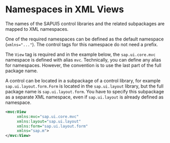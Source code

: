 <!-- loio2421a2c9fa574b2e937461b5313671f0 -->

# Namespaces in XML Views

The names of the SAPUI5 control libraries and the related subpackages are mapped to XML namespaces.

One of the required namespaces can be defined as the default namespace \(`xmlns="..."`\). The control tags for this namespace do not need a prefix.

The `View` tag is required and in the example below, the `sap.ui.core.mvc` namespace is defined with alias `mvc`. Technically, you can define any alias for namespaces. However, the convention is to use the last part of the full package name.

A control can be located in a subpackage of a control library, for example `sap.ui.layout.form.Form` is located in the `sap.ui.layout` library, but the full package name is `sap.ui.layout.form`. You have to specify this subpackage as a separate XML namespace, even if `sap.ui.layout` is already defined as namespace.

```xml
<mvc:View
     xmlns:mvc="sap.ui.core.mvc"
     xmlns:layout="sap.ui.layout"
     xmlns:form="sap.ui.layout.form"
     xmlns="sap.m">
</mvc:View>
```

